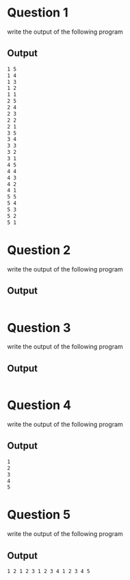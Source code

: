 
# Question 1

write the output of the following program
## Output

```bash 
1 5
1 4
1 3
1 2
1 1
2 5
2 4
2 3
2 2
2 1
3 5
3 4
3 3
3 2
3 1
4 5
4 4
4 3
4 2
4 1
5 5
5 4
5 3
5 2
5 1
```

# Question 2

write the output of the following program

## Output

```bash 

```

# Question 3

write the output of the following program

## Output

```bash 

```

# Question 4

write the output of the following program
## Output

```bash 
1
2
3
4
5
```

# Question 5
write the output of the following program
## Output

```bash 
1 2 1 2 3 1 2 3 4 1 2 3 4 5
```
